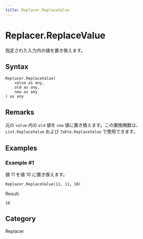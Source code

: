 ```yaml
---
title: Replacer.ReplaceValue
---
```


# Replacer.ReplaceValue


指定された入力内の値を置き換えます。


## Syntax

```powerquery
Replacer.ReplaceValue(
    value as any,
    old as any,
    new as any
) as any
```


## Remarks

元の <code>value</code> 内の <code>old</code> 値を <code>new</code> 値に置き換えます。この置換関数は、<code>List.ReplaceValue</code> および <code>Table.ReplaceValue</code> で使用できます。


## Examples

### Example #1 
値 11 を値 10 に置き換えます。
```powerquery
Replacer.ReplaceValue(11, 11, 10)
```

Result: 
```powerquery
10
```




## Category
Replacer
